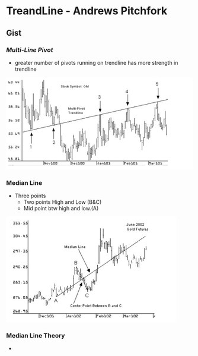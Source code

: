 
# TreandLine - Andrews Pitchfork

## Gist

### *Multi-Line Pivot*

* greater number of pivots running on trendline has more strength in trendline

![MultilinePivot](./images/MultiPivot.PNG)

### Median Line

* Three points
  * Two points High and Low (B&C)
  * Mid point btw high and low.(A)

![MedianLine](./images/MedianLine.PNG)

### Median Line Theory

* 